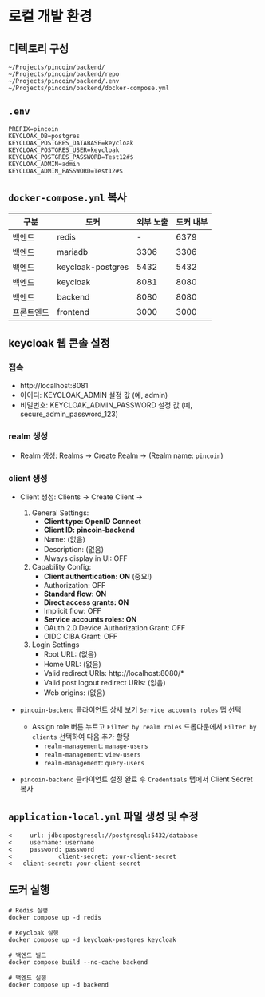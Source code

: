# 로컬 개발 환경

## 디렉토리 구성

```
~/Projects/pincoin/backend/
~/Projects/pincoin/backend/repo
~/Projects/pincoin/backend/.env
~/Projects/pincoin/backend/docker-compose.yml
```

## `.env`

```properties
PREFIX=pincoin
KEYCLOAK_DB=postgres
KEYCLOAK_POSTGRES_DATABASE=keycloak
KEYCLOAK_POSTGRES_USER=keycloak
KEYCLOAK_POSTGRES_PASSWORD=Test12#$
KEYCLOAK_ADMIN=admin
KEYCLOAK_ADMIN_PASSWORD=Test12#$
```

## `docker-compose.yml` 복사

| 구분    | 도커                | 외부 노출 | 도커 내부 |
|-------|-------------------|-------|-------|
| 백엔드   | redis             | -     | 6379  |
| 백엔드   | mariadb           | 3306  | 3306  |
| 백엔드   | keycloak-postgres | 5432  | 5432  |
| 백엔드   | keycloak          | 8081  | 8080  |
| 백엔드   | backend           | 8080  | 8080  | 
| 프론트엔드 | frontend          | 3000  | 3000  |

## keycloak 웹 콘솔 설정

### 접속

- http://localhost:8081
- 아이디: KEYCLOAK_ADMIN 설정 값 (예, admin)
- 비밀번호: KEYCLOAK_ADMIN_PASSWORD 설정 값 (예, secure_admin_password_123)

### realm 생성

- Realm 생성: Realms → Create Realm → (Realm name: `pincoin`)

### client 생성

- Client 생성: Clients → Create Client →
    1. General Settings:
        - **Client type: OpenID Connect**
        - **Client ID: pincoin-backend**
        - Name: (없음)
        - Description: (없음)
        - Always display in UI: OFF
    2. Capability Config:
        - **Client authentication: ON**  (중요!)
        - Authorization: OFF
        - **Standard flow: ON**
        - **Direct access grants: ON**
        - Implicit flow: OFF
        - **Service accounts roles: ON**
        - OAuth 2.0 Device Authorization Grant: OFF
        - OIDC CIBA Grant: OFF
    3. Login Settings
        - Root URL: (없음)
        - Home URL: (없음)
        - Valid redirect URIs: http://localhost:8080/*
        - Valid post logout redirect URIs: (없음)
        - Web origins: (없음)

- `pincoin-backend` 클라이언트 상세 보기 `Service accounts roles` 탭 선택
    - Assign role 버튼 누르고 `Filter by realm roles` 드롭다운에서 `Filter by clients` 선택하여 다음 추가 할당
        - `realm-management`: `manage-users`
        - `realm-management`: `view-users`
        - `realm-management`: `query-users`

- `pincoin-backend` 클라이언트 설정 완료 후 `Credentials` 탭에서 Client Secret 복사

## `application-local.yml` 파일 생성 및 수정

```
<     url: jdbc:postgresql://postgresql:5432/database
<     username: username
<     password: password
<             client-secret: your-client-secret
<   client-secret: your-client-secret
```

## 도커 실행

```
# Redis 실행
docker compose up -d redis 

# Keycloak 실행
docker compose up -d keycloak-postgres keycloak 

# 백엔드 빌드
docker compose build --no-cache backend 

# 백엔드 실행
docker compose up -d backend 
```